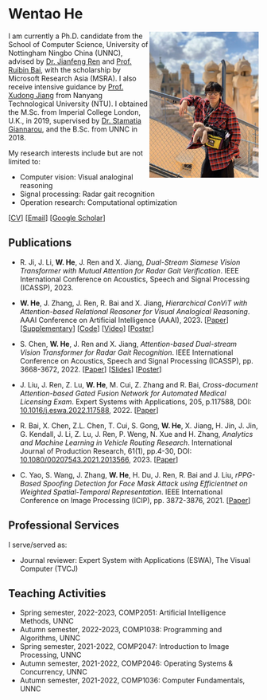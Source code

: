 
# Wentao He

<img align="right" src="profile/hwt.jpg" width="220px"> I am currently a Ph.D. candidate from the School of Computer Science, University of Nottingham Ningbo China (UNNC), advised by [Dr. Jianfeng Ren](https://research.nottingham.edu.cn/en/persons/jianfeng-ren) and [Prof. Ruibin Bai](http://www.cs.nott.ac.uk/~znzbrbb/), with the scholarship by Microsoft Research Asia (MSRA). I also receive intensive guidance by [Prof. Xudong Jiang](https://personal.ntu.edu.sg/exdjiang/default.htm) from Nanyang Technological University (NTU). I obtained the M.Sc. from Imperial College London, U.K., in 2019, supervised by [Dr. Stamatia Giannarou](https://www.imperial.ac.uk/people/stamatia.giannarou), and the B.Sc. from UNNC in 2018. 

My research interests include but are not limited to:

* Computer vision: Visual analoginal reasoning
* Signal processing: Radar gait recognition
* Operation research: Computational optimization

[[CV]()] [[Email](mailto:scxwh1@nottingham.edu.cn)] [[Google Scholar](https://scholar.google.com/citations?user=1DkLwPQAAAAJ&hl=en)]

## Publications

* R. Ji, J. Li, **W. He**, J. Ren and X. Jiang, *Dual-Stream Siamese Vision Transformer with Mutual Attention for Radar Gait Verification*. IEEE International Conference on Acoustics, Speech and Signal Processing (ICASSP), 2023.

* **W. He**, J. Zhang, J. Ren, R. Bai and X. Jiang, *Hierarchical ConViT with Attention-based Relational Reasoner for Visual Analogical Reasoning*. AAAI Conference on Artificial Intelligence (AAAI), 2023. [[Paper](https://drive.google.com/file/d/1NXSt0GSktbz62kk-L61DxOjzcXMtQHR4/view?usp=sharing)] [[Supplementary](https://drive.google.com/file/d/1JlIRvlWm6XLhi0y-IW5W5bei4eqXNONO/view?usp=sharing)] [[Code](https://github.com/wentaoheunnc/HCV-ARR)] [[Video](https://drive.google.com/file/d/1ZiwTPw2T0QUBcVJRh8Q7mvpN2pf3wECW/view?usp=sharing)] [[Poster](https://drive.google.com/file/d/1dr70H58dDlsY49k7O0-FdkLFJaVMelIN/view?usp=sharing)] 

* S. Chen, **W. He**, J. Ren and X. Jiang, *Attention-based Dual-stream Vision Transformer for Radar Gait Recognition*. IEEE International Conference on Acoustics, Speech and Signal Processing (ICASSP), pp. 3668-3672, 2022. [[Paper](https://ieeexplore.ieee.org/abstract/document/9746565)] [[Slides](https://docs.google.com/presentation/d/1VC4BMBAEuuXl5Uxp6rM_AHdX-aJDibki/edit?usp=share_link&ouid=113760719120016002761&rtpof=true&sd=true)] [[Poster](https://drive.google.com/file/d/10NxCwMyKKAIdyjZk3qblcy3W9n4qPBNk/view?usp=sharing)]

* J. Liu, J. Ren, Z. Lu, **W. He**, M. Cui, Z. Zhang and R. Bai, *Cross-document Attention-based Gated Fusion Network for Automated Medical Licensing Exam*. Expert Systems with Applications, 205, p.117588, DOI: [10.1016/j.eswa.2022.117588](https://doi.org/10.1016/j.eswa.2022.117588), 2022. [[Paper](https://www.sciencedirect.com/science/article/pii/S0957417422009009)]

* R. Bai, X. Chen, Z.L. Chen, T. Cui, S. Gong, **W. He**, X. Jiang, H. Jin, J. Jin, G. Kendall, J. Li, Z. Lu, J. Ren, P. Weng, N. Xue and H. Zhang, *Analytics and Machine Learning in Vehicle Routing Research*. International Journal of Production Research, 61(1), pp.4-30, DOI: [10.1080/00207543.2021.2013566](https://doi.org/10.1080/00207543.2021.2013566), 2023. [[Paper](https://www.tandfonline.com/doi/abs/10.1080/00207543.2021.2013566)]

* C. Yao, S. Wang, J. Zhang, **W. He**, H. Du, J. Ren, R. Bai and J. Liu, *rPPG-Based Spoofing Detection for Face Mask Attack using Efficientnet on Weighted Spatial-Temporal Representation*. IEEE International Conference on Image Processing (ICIP), pp. 3872-3876, 2021. [[Paper](https://ieeexplore.ieee.org/abstract/document/9506276)]

## Professional Services

I serve/served as: 

* Journal reviewer: Expert System with Applications (ESWA), The Visual Computer (TVCJ)

## Teaching Activities

* Spring semester, 2022-2023, COMP2051: Artificial Intelligence Methods, UNNC
* Autumn semester, 2022-2023, COMP1038: Programming and Algorithms, UNNC
* Spring semester, 2021-2022, COMP2047: Introduction to Image Processing, UNNC
* Autumn semester, 2021-2022, COMP2046: Operating Systems & Concurrency, UNNC
* Autumn semester, 2021-2022, COMP1036: Computer Fundamentals, UNNC
